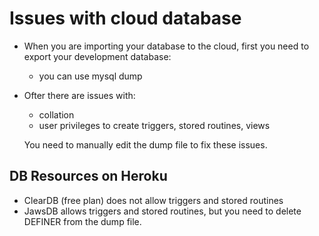 # Issues with cloud database

- When you are importing your database to the cloud, first you need to export your development database:
    - you can use mysql dump

- Ofter there are issues with:
    - collation
    - user privileges to create triggers, stored routines, views
    
    You need to manually edit the dump file to fix these issues.
    
## DB Resources on Heroku
- ClearDB (free plan) does not allow triggers and stored routines
- JawsDB allows triggers and stored routines, but you need to delete DEFINER from the dump file. 